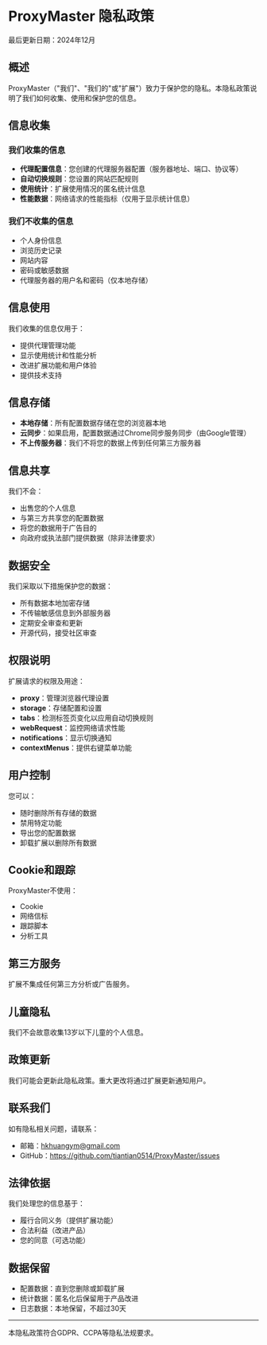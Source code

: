 # ProxyMaster 隐私政策

最后更新日期：2024年12月

## 概述

ProxyMaster（"我们"、"我们的"或"扩展"）致力于保护您的隐私。本隐私政策说明了我们如何收集、使用和保护您的信息。

## 信息收集

### 我们收集的信息
- **代理配置信息**：您创建的代理服务器配置（服务器地址、端口、协议等）
- **自动切换规则**：您设置的网站匹配规则
- **使用统计**：扩展使用情况的匿名统计信息
- **性能数据**：网络请求的性能指标（仅用于显示统计信息）

### 我们不收集的信息
- 个人身份信息
- 浏览历史记录
- 网站内容
- 密码或敏感数据
- 代理服务器的用户名和密码（仅本地存储）

## 信息使用

我们收集的信息仅用于：
- 提供代理管理功能
- 显示使用统计和性能分析
- 改进扩展功能和用户体验
- 提供技术支持

## 信息存储

- **本地存储**：所有配置数据存储在您的浏览器本地
- **云同步**：如果启用，配置数据通过Chrome同步服务同步（由Google管理）
- **不上传服务器**：我们不将您的数据上传到任何第三方服务器

## 信息共享

我们不会：
- 出售您的个人信息
- 与第三方共享您的配置数据
- 将您的数据用于广告目的
- 向政府或执法部门提供数据（除非法律要求）

## 数据安全

我们采取以下措施保护您的数据：
- 所有数据本地加密存储
- 不传输敏感信息到外部服务器
- 定期安全审查和更新
- 开源代码，接受社区审查

## 权限说明

扩展请求的权限及用途：
- **proxy**：管理浏览器代理设置
- **storage**：存储配置和设置
- **tabs**：检测标签页变化以应用自动切换规则
- **webRequest**：监控网络请求性能
- **notifications**：显示切换通知
- **contextMenus**：提供右键菜单功能

## 用户控制

您可以：
- 随时删除所有存储的数据
- 禁用特定功能
- 导出您的配置数据
- 卸载扩展以删除所有数据

## Cookie和跟踪

ProxyMaster不使用：
- Cookie
- 网络信标
- 跟踪脚本
- 分析工具

## 第三方服务

扩展不集成任何第三方分析或广告服务。

## 儿童隐私

我们不会故意收集13岁以下儿童的个人信息。

## 政策更新

我们可能会更新此隐私政策。重大更改将通过扩展更新通知用户。

## 联系我们

如有隐私相关问题，请联系：
- 邮箱：hkhuangym@gmail.com
- GitHub：https://github.com/tiantian0514/ProxyMaster/issues

## 法律依据

我们处理您的信息基于：
- 履行合同义务（提供扩展功能）
- 合法利益（改进产品）
- 您的同意（可选功能）

## 数据保留

- 配置数据：直到您删除或卸载扩展
- 统计数据：匿名化后保留用于产品改进
- 日志数据：本地保留，不超过30天

---

本隐私政策符合GDPR、CCPA等隐私法规要求。 